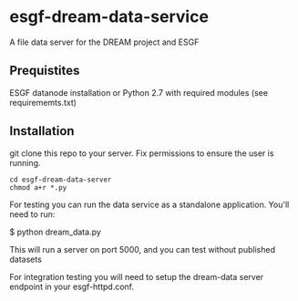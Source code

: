 # esgf-dream-data-service
A file data server for the DREAM project and ESGF

## Prequistites

ESGF datanode installation or Python 2.7 with required modules (see requirememts.txt)

## Installation


git clone this repo to your server.  Fix permissions to ensure the user is running.


    cd esgf-dream-data-server
    chmod a+r *.py


For testing you can run the data service as a standalone application.  You'll need to run:

$ python dream_data.py

This will run a server on port 5000, and you can test without published datasets

For integration testing you will need to setup the dream-data server endpoint in your esgf-httpd.conf.




